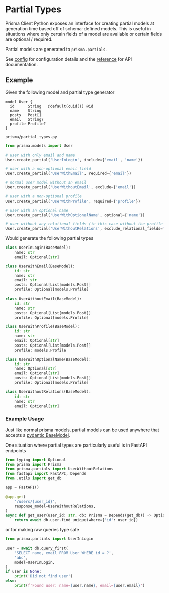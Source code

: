 # Partial Types

Prisma Client Python exposes an interface for creating partial models at generation time based off of schema-defined models.
This is useful in situations where only certain fields of a model are available or certain fields are optional / required.

Partial models are generated to `prisma.partials`.

See [config](../reference/config.md#partial-type-generator) for configuration details and the [reference](../reference/partials.md) for API documentation.

## Example

Given the following model and partial type generator

```prisma
model User {
  id      String   @default(cuid()) @id
  name    String
  posts   Post[]
  email   String?
  profile Profile?
}
```

`prisma/partial_types.py`
```py
from prisma.models import User

# user with only email and name
User.create_partial('UserInLogin', include={'email', 'name'})

# user with a non-optional email field
User.create_partial('UserWithEmail', required={'email'})

# normal user model without an email
User.create_partial('UserWithoutEmail', exclude={'email'})

# user with a non-optional profile
User.create_partial('UserWithProfile', required={'profile'})

# user with an optional name
User.create_partial('UserWithOptionalName', optional={'name'})

# user without any relational fields (in this case without the profile and posts fields)
User.create_partial('UserWithoutRelations', exclude_relational_fields=True)
```
Would generate the following partial types
```py
class UserInLogin(BaseModel):
    name: str
    email: Optional[str]

class UserWithEmail(BaseModel):
    id: str
    name: str
    email: str
    posts: Optional[List[models.Post]]
    profile: Optional[models.Profile]

class UserWithoutEmail(BaseModel):
    id: str
    name: str
    posts: Optional[List[models.Post]]
    profile: Optional[models.Profile]

class UserWithProfile(BaseModel):
    id: str
    name: str
    email: Optional[str]
    posts: Optional[List[models.Post]]
    profile: models.Profile

class UserWithOptionalName(BaseModel):
    id: str
    name: Optional[str]
    email: Optional[str]
    posts: Optional[List[models.Post]]
    profile: Optional[models.Profile]

class UserWithoutRelations(BaseModel):
    id: str
    name: str
    email: Optional[str]
```

### Example Usage

Just like normal prisma models, partial models can be used anywhere that accepts a [pydantic BaseModel](https://pydantic-docs.helpmanual.io/usage/models).

One situation where partial types are particularly useful is in FastAPI endpoints

```py
from typing import Optional
from prisma import Prisma
from prisma.partials import UserWithoutRelations
from fastapi import FastAPI, Depends
from .utils import get_db

app = FastAPI()

@app.get(
    '/users/{user_id}',
    response_model=UserWithoutRelations,
)
async def get_user(user_id: str, db: Prisma = Depends(get_db)) -> Optional[User]:
    return await db.user.find_unique(where={'id': user_id})
```

or for making raw queries type safe

```py
from prisma.partials import UserInLogin

user = await db.query_first(
    'SELECT name, email FROM User WHERE id = ?',
    'abc',
    model=UserInLogin,
)
if user is None:
    print('Did not find user')
else:
    print(f'Found user: name={user.name}, email={user.email}')
```
